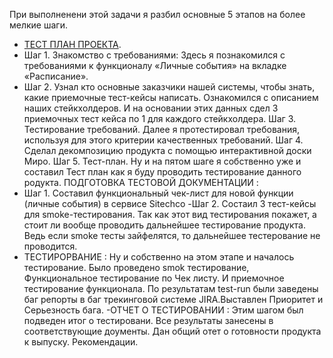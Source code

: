 При выполненени этой задачи я разбил основные 5 этапов на более мелкие шаги.
- [ТЕСТ ПЛАН ПРОЕКТА](https://github.com/Igor-Maltcev/QA-tester/blob/main/Project_1/%D0%A2%D0%B5%D1%81%D1%82%D0%BF%D0%BB%D0%B0%D0%BD.PNG).
 - Шаг 1. Знакомство с требованиями: Здесь я познакомился с требованиями к функционалу «Личные события» на вкладке «Расписание». 
 - Шаг 2.  Узнал кто основные заказчики нашей системы, чтобы знать, какие приемочные тест-кейсы написать. Ознакомился с описанием наших стейкхолдеров. 
  И на основании этих данных сдел 3 приемочных тест кейса по 1 для каждого стейкхолдера.
  Шаг 3. Тестирование требований. Далее я протестировал требования, используя для этого критерии качественных требований.
  Шаг 4. Сделал декомпозицию продукта с помощью интерактивной доски Миро.
  Шаг 5. Тест-план. Ну и на пятом шаге я собственно уже и составил   Тест план как я буду проводить тестирование данного родукта.
 ПОДГОТОВКА ТЕСТОВОЙ ДОКУМЕНТАЦИИ : 
 - Шаг 1. Составил функциональный чек-лист для новой функции (личные события) в сервисе Sitechco
  -Шаг 2. Состаил  3 тест-кейсы для smoke-тестирования. Так как этот вид тестирования покажет, а стоит ли вообще проводить дальнейшее тестирование продукта.
  Ведь если smoke тесты зайфелятся, то дальнейшее тестерование не проводится.
 - ТЕСТИРОРВАНИЕ :
  Ну и собственно на этом этапе и началось тестирование. Было проведено smok тестирование,
  Функциональное тестирование по Чек листу. И приемочное тестирование функционала.
  По результатам test-run были заведены баг репорты в баг трекинговой системе JIRA.Выставлен Приоритет и Серьезность бага.
-ОТЧЕТ О ТЕСТИРОВАНИИ : 
Этим шагом был подведен итог о тестировани. Все результаты занесены в соответствующие доументы.
Дан общий отет о готовности продукта к выпуску. Рекомендации.
 
